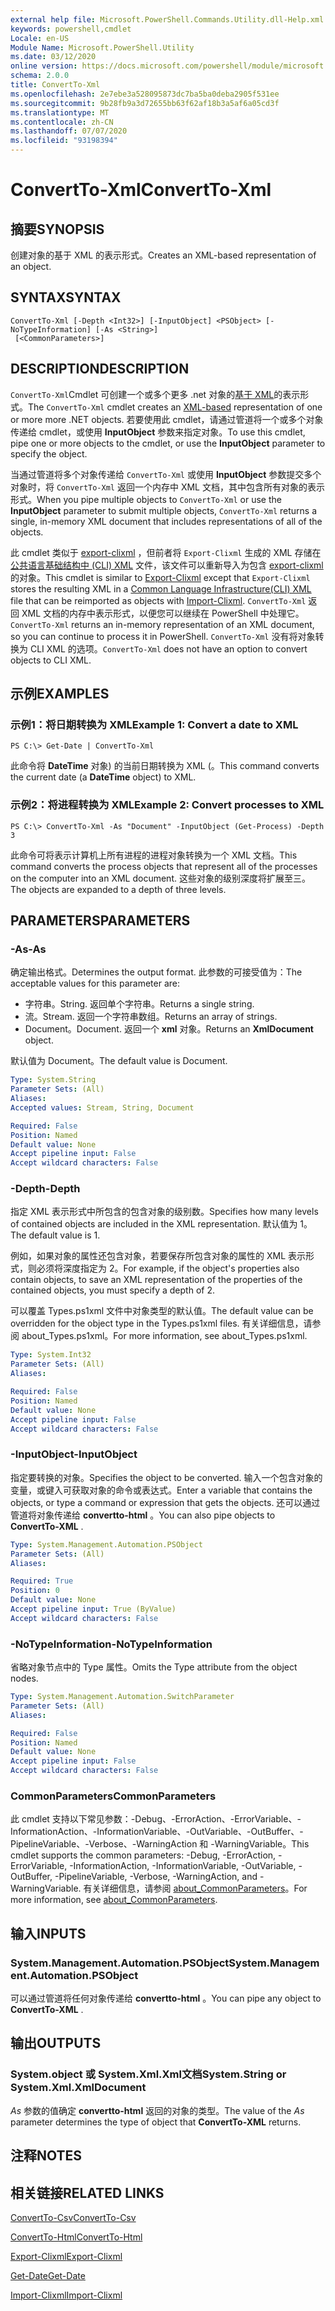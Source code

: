 ```yaml
---
external help file: Microsoft.PowerShell.Commands.Utility.dll-Help.xml
keywords: powershell,cmdlet
Locale: en-US
Module Name: Microsoft.PowerShell.Utility
ms.date: 03/12/2020
online version: https://docs.microsoft.com/powershell/module/microsoft.powershell.utility/convertto-xml?view=powershell-7.1&WT.mc_id=ps-gethelp
schema: 2.0.0
title: ConvertTo-Xml
ms.openlocfilehash: 2e7ebe3a528095873dc7ba5ba0deba2905f531ee
ms.sourcegitcommit: 9b28fb9a3d72655bb63f62af18b3a5af6a05cd3f
ms.translationtype: MT
ms.contentlocale: zh-CN
ms.lasthandoff: 07/07/2020
ms.locfileid: "93198394"
---
```

# <span data-ttu-id="d2838-103">ConvertTo-Xml</span><span class="sxs-lookup"><span data-stu-id="d2838-103">ConvertTo-Xml</span></span>

## <span data-ttu-id="d2838-104">摘要</span><span class="sxs-lookup"><span data-stu-id="d2838-104">SYNOPSIS</span></span>
<span data-ttu-id="d2838-105">创建对象的基于 XML 的表示形式。</span><span class="sxs-lookup"><span data-stu-id="d2838-105">Creates an XML-based representation of an object.</span></span>

## <span data-ttu-id="d2838-106">SYNTAX</span><span class="sxs-lookup"><span data-stu-id="d2838-106">SYNTAX</span></span>

```
ConvertTo-Xml [-Depth <Int32>] [-InputObject] <PSObject> [-NoTypeInformation] [-As <String>]
 [<CommonParameters>]
```

## <span data-ttu-id="d2838-107">DESCRIPTION</span><span class="sxs-lookup"><span data-stu-id="d2838-107">DESCRIPTION</span></span>

<span data-ttu-id="d2838-108">`ConvertTo-Xml`Cmdlet 可创建一个或多个更多 .net 对象的[基于 XML](/dotnet/api/system.xml.xmldocument)的表示形式。</span><span class="sxs-lookup"><span data-stu-id="d2838-108">The `ConvertTo-Xml` cmdlet creates an [XML-based](/dotnet/api/system.xml.xmldocument) representation of one or more more .NET objects.</span></span> <span data-ttu-id="d2838-109">若要使用此 cmdlet，请通过管道将一个或多个对象传递给 cmdlet，或使用 **InputObject** 参数来指定对象。</span><span class="sxs-lookup"><span data-stu-id="d2838-109">To use this cmdlet, pipe one or more objects to the cmdlet, or use the **InputObject** parameter to specify the object.</span></span>

<span data-ttu-id="d2838-110">当通过管道将多个对象传递给 `ConvertTo-Xml` 或使用 **InputObject** 参数提交多个对象时，将 `ConvertTo-Xml` 返回一个内存中 XML 文档，其中包含所有对象的表示形式。</span><span class="sxs-lookup"><span data-stu-id="d2838-110">When you pipe multiple objects to `ConvertTo-Xml` or use the **InputObject** parameter to submit multiple objects, `ConvertTo-Xml` returns a single, in-memory XML document that includes representations of all of the objects.</span></span>

<span data-ttu-id="d2838-111">此 cmdlet 类似于 [export-clixml](./Export-Clixml.md) ，但前者将 `Export-Clixml` 生成的 XML 存储在 [公共语言基础结构中 (CLI) XML](https://www.ecma-international.org/publications/standards/Ecma-335.htm) 文件，该文件可以重新导入为包含 [export-clixml](./Import-Clixml.md)的对象。</span><span class="sxs-lookup"><span data-stu-id="d2838-111">This cmdlet is similar to [Export-Clixml](./Export-Clixml.md) except that `Export-Clixml` stores the resulting XML in a [Common Language Infrastructure(CLI) XML](https://www.ecma-international.org/publications/standards/Ecma-335.htm) file that can be reimported as objects with [Import-Clixml](./Import-Clixml.md).</span></span> <span data-ttu-id="d2838-112">`ConvertTo-Xml` 返回 XML 文档的内存中表示形式，以便您可以继续在 PowerShell 中处理它。</span><span class="sxs-lookup"><span data-stu-id="d2838-112">`ConvertTo-Xml` returns an in-memory representation of an XML document, so you can continue to process it in PowerShell.</span></span> <span data-ttu-id="d2838-113">`ConvertTo-Xml` 没有将对象转换为 CLI XML 的选项。</span><span class="sxs-lookup"><span data-stu-id="d2838-113">`ConvertTo-Xml` does not have an option to convert objects to CLI XML.</span></span>

## <span data-ttu-id="d2838-114">示例</span><span class="sxs-lookup"><span data-stu-id="d2838-114">EXAMPLES</span></span>

### <span data-ttu-id="d2838-115">示例1：将日期转换为 XML</span><span class="sxs-lookup"><span data-stu-id="d2838-115">Example 1: Convert a date to XML</span></span>

```
PS C:\> Get-Date | ConvertTo-Xml
```

<span data-ttu-id="d2838-116">此命令将 **DateTime** 对象) 的当前日期转换为 XML (。</span><span class="sxs-lookup"><span data-stu-id="d2838-116">This command converts the current date (a **DateTime** object) to XML.</span></span>

### <span data-ttu-id="d2838-117">示例2：将进程转换为 XML</span><span class="sxs-lookup"><span data-stu-id="d2838-117">Example 2: Convert processes to XML</span></span>

```
PS C:\> ConvertTo-Xml -As "Document" -InputObject (Get-Process) -Depth 3
```

<span data-ttu-id="d2838-118">此命令可将表示计算机上所有进程的进程对象转换为一个 XML 文档。</span><span class="sxs-lookup"><span data-stu-id="d2838-118">This command converts the process objects that represent all of the processes on the computer into an XML document.</span></span> <span data-ttu-id="d2838-119">这些对象的级别深度将扩展至三。</span><span class="sxs-lookup"><span data-stu-id="d2838-119">The objects are expanded to a depth of three levels.</span></span>

## <span data-ttu-id="d2838-120">PARAMETERS</span><span class="sxs-lookup"><span data-stu-id="d2838-120">PARAMETERS</span></span>

### <span data-ttu-id="d2838-121">-As</span><span class="sxs-lookup"><span data-stu-id="d2838-121">-As</span></span>

<span data-ttu-id="d2838-122">确定输出格式。</span><span class="sxs-lookup"><span data-stu-id="d2838-122">Determines the output format.</span></span>
<span data-ttu-id="d2838-123">此参数的可接受值为：</span><span class="sxs-lookup"><span data-stu-id="d2838-123">The acceptable values for this parameter are:</span></span>

- <span data-ttu-id="d2838-124">字符串。</span><span class="sxs-lookup"><span data-stu-id="d2838-124">String.</span></span>
<span data-ttu-id="d2838-125">返回单个字符串。</span><span class="sxs-lookup"><span data-stu-id="d2838-125">Returns a single string.</span></span>
- <span data-ttu-id="d2838-126">流。</span><span class="sxs-lookup"><span data-stu-id="d2838-126">Stream.</span></span>
<span data-ttu-id="d2838-127">返回一个字符串数组。</span><span class="sxs-lookup"><span data-stu-id="d2838-127">Returns an array of strings.</span></span>
- <span data-ttu-id="d2838-128">Document。</span><span class="sxs-lookup"><span data-stu-id="d2838-128">Document.</span></span>
<span data-ttu-id="d2838-129">返回一个 **xml** 对象。</span><span class="sxs-lookup"><span data-stu-id="d2838-129">Returns an **XmlDocument** object.</span></span>

<span data-ttu-id="d2838-130">默认值为 Document。</span><span class="sxs-lookup"><span data-stu-id="d2838-130">The default value is Document.</span></span>

```yaml
Type: System.String
Parameter Sets: (All)
Aliases:
Accepted values: Stream, String, Document

Required: False
Position: Named
Default value: None
Accept pipeline input: False
Accept wildcard characters: False
```

### <span data-ttu-id="d2838-131">-Depth</span><span class="sxs-lookup"><span data-stu-id="d2838-131">-Depth</span></span>

<span data-ttu-id="d2838-132">指定 XML 表示形式中所包含的包含对象的级别数。</span><span class="sxs-lookup"><span data-stu-id="d2838-132">Specifies how many levels of contained objects are included in the XML representation.</span></span> <span data-ttu-id="d2838-133">默认值为 1。</span><span class="sxs-lookup"><span data-stu-id="d2838-133">The default value is 1.</span></span>

<span data-ttu-id="d2838-134">例如，如果对象的属性还包含对象，若要保存所包含对象的属性的 XML 表示形式，则必须将深度指定为 2。</span><span class="sxs-lookup"><span data-stu-id="d2838-134">For example, if the object's properties also contain objects, to save an XML representation of the properties of the contained objects, you must specify a depth of 2.</span></span>

<span data-ttu-id="d2838-135">可以覆盖 Types.ps1xml 文件中对象类型的默认值。</span><span class="sxs-lookup"><span data-stu-id="d2838-135">The default value can be overridden for the object type in the Types.ps1xml files.</span></span> <span data-ttu-id="d2838-136">有关详细信息，请参阅 about_Types.ps1xml。</span><span class="sxs-lookup"><span data-stu-id="d2838-136">For more information, see about_Types.ps1xml.</span></span>

```yaml
Type: System.Int32
Parameter Sets: (All)
Aliases:

Required: False
Position: Named
Default value: None
Accept pipeline input: False
Accept wildcard characters: False
```

### <span data-ttu-id="d2838-137">-InputObject</span><span class="sxs-lookup"><span data-stu-id="d2838-137">-InputObject</span></span>

<span data-ttu-id="d2838-138">指定要转换的对象。</span><span class="sxs-lookup"><span data-stu-id="d2838-138">Specifies the object to be converted.</span></span> <span data-ttu-id="d2838-139">输入一个包含对象的变量，或键入可获取对象的命令或表达式。</span><span class="sxs-lookup"><span data-stu-id="d2838-139">Enter a variable that contains the objects, or type a command or expression that gets the objects.</span></span> <span data-ttu-id="d2838-140">还可以通过管道将对象传递给 **convertto-html** 。</span><span class="sxs-lookup"><span data-stu-id="d2838-140">You can also pipe objects to **ConvertTo-XML** .</span></span>

```yaml
Type: System.Management.Automation.PSObject
Parameter Sets: (All)
Aliases:

Required: True
Position: 0
Default value: None
Accept pipeline input: True (ByValue)
Accept wildcard characters: False
```

### <span data-ttu-id="d2838-141">-NoTypeInformation</span><span class="sxs-lookup"><span data-stu-id="d2838-141">-NoTypeInformation</span></span>

<span data-ttu-id="d2838-142">省略对象节点中的 Type 属性。</span><span class="sxs-lookup"><span data-stu-id="d2838-142">Omits the Type attribute from the object nodes.</span></span>

```yaml
Type: System.Management.Automation.SwitchParameter
Parameter Sets: (All)
Aliases:

Required: False
Position: Named
Default value: None
Accept pipeline input: False
Accept wildcard characters: False
```

### <span data-ttu-id="d2838-143">CommonParameters</span><span class="sxs-lookup"><span data-stu-id="d2838-143">CommonParameters</span></span>

<span data-ttu-id="d2838-144">此 cmdlet 支持以下常见参数：-Debug、-ErrorAction、-ErrorVariable、-InformationAction、-InformationVariable、-OutVariable、-OutBuffer、-PipelineVariable、-Verbose、-WarningAction 和 -WarningVariable。</span><span class="sxs-lookup"><span data-stu-id="d2838-144">This cmdlet supports the common parameters: -Debug, -ErrorAction, -ErrorVariable, -InformationAction, -InformationVariable, -OutVariable, -OutBuffer, -PipelineVariable, -Verbose, -WarningAction, and -WarningVariable.</span></span> <span data-ttu-id="d2838-145">有关详细信息，请参阅 [about_CommonParameters](https://go.microsoft.com/fwlink/?LinkID=113216)。</span><span class="sxs-lookup"><span data-stu-id="d2838-145">For more information, see [about_CommonParameters](https://go.microsoft.com/fwlink/?LinkID=113216).</span></span>

## <span data-ttu-id="d2838-146">输入</span><span class="sxs-lookup"><span data-stu-id="d2838-146">INPUTS</span></span>

### <span data-ttu-id="d2838-147">System.Management.Automation.PSObject</span><span class="sxs-lookup"><span data-stu-id="d2838-147">System.Management.Automation.PSObject</span></span>

<span data-ttu-id="d2838-148">可以通过管道将任何对象传递给 **convertto-html** 。</span><span class="sxs-lookup"><span data-stu-id="d2838-148">You can pipe any object to **ConvertTo-XML** .</span></span>

## <span data-ttu-id="d2838-149">输出</span><span class="sxs-lookup"><span data-stu-id="d2838-149">OUTPUTS</span></span>

### <span data-ttu-id="d2838-150">System.object 或 System.Xml.Xml文档</span><span class="sxs-lookup"><span data-stu-id="d2838-150">System.String or System.Xml.XmlDocument</span></span>

<span data-ttu-id="d2838-151">*As* 参数的值确定 **convertto-html** 返回的对象的类型。</span><span class="sxs-lookup"><span data-stu-id="d2838-151">The value of the *As* parameter determines the type of object that **ConvertTo-XML** returns.</span></span>

## <span data-ttu-id="d2838-152">注释</span><span class="sxs-lookup"><span data-stu-id="d2838-152">NOTES</span></span>

## <span data-ttu-id="d2838-153">相关链接</span><span class="sxs-lookup"><span data-stu-id="d2838-153">RELATED LINKS</span></span>

[<span data-ttu-id="d2838-154">ConvertTo-Csv</span><span class="sxs-lookup"><span data-stu-id="d2838-154">ConvertTo-Csv</span></span>](ConvertTo-Csv.md)

[<span data-ttu-id="d2838-155">ConvertTo-Html</span><span class="sxs-lookup"><span data-stu-id="d2838-155">ConvertTo-Html</span></span>](ConvertTo-Html.md)

[<span data-ttu-id="d2838-156">Export-Clixml</span><span class="sxs-lookup"><span data-stu-id="d2838-156">Export-Clixml</span></span>](Export-Clixml.md)

[<span data-ttu-id="d2838-157">Get-Date</span><span class="sxs-lookup"><span data-stu-id="d2838-157">Get-Date</span></span>](Get-Date.md)

[<span data-ttu-id="d2838-158">Import-Clixml</span><span class="sxs-lookup"><span data-stu-id="d2838-158">Import-Clixml</span></span>](Import-Clixml.md)

